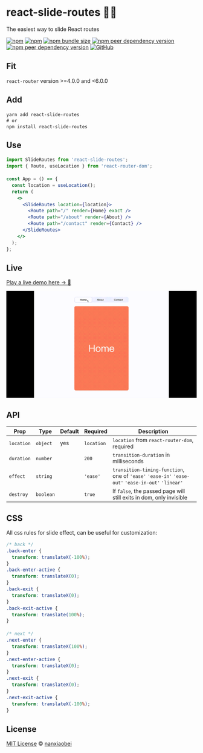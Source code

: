# react-slide-routes 🏄‍♂️

The easiest way to slide React routes

[![npm](https://img.shields.io/npm/v/react-slide-routes.svg?style=flat-square)](https://www.npmjs.com/package/react-slide-routes)
[![npm](https://img.shields.io/npm/dt/react-slide-routes?style=flat-square)](https://www.npmtrends.com/react-slide-routes)
[![npm bundle size](https://img.shields.io/bundlephobia/minzip/react-slide-routes?style=flat-square)](https://bundlephobia.com/result?p=react-slide-routes)
[![npm peer dependency version](https://img.shields.io/npm/dependency-version/react-slide-routes/peer/react?style=flat-square)](https://github.com/facebook/react)
[![npm peer dependency version](https://img.shields.io/npm/dependency-version/react-slide-routes/peer/react-router?style=flat-square)](https://github.com/ReactTraining/react-router)
[![GitHub](https://img.shields.io/github/license/nanxiaobei/react-slide-routes?style=flat-square)](https://github.com/nanxiaobei/react-slide-routes/blob/master/LICENSE)

## Fit

`react-router` version >=4.0.0 and <6.0.0

## Add

```shell script
yarn add react-slide-routes
# or
npm install react-slide-routes
```

## Use

```jsx
import SlideRoutes from 'react-slide-routes';
import { Route, useLocation } from 'react-router-dom';

const App = () => {
  const location = useLocation();
  return (
    <>
      <SlideRoutes location={location}>
        <Route path="/" render={Home} exact />
        <Route path="/about" render={About} />
        <Route path="/contact" render={Contact} />
      </SlideRoutes>
    </>
  );
};
```

## Live

[Play a live demo here → 🤳](https://codesandbox.io/s/react-slide-routes-bnzlu)

![live](live.gif)

## API

| Prop       | Type      | Default | Required   | Description                                                                                       |
| ---------- | --------- | ------- | ---------- | ------------------------------------------------------------------------------------------------- |
| `location` | `object`  | yes     | `location` | `location` from `react-router-dom`, required                                                      |
| `duration` | `number`  |         | `200`      | `transition-duration` in milliseconds                                                             |
| `effect`   | `string`  |         | `'ease'`   | `transition-timing-function`, one of `'ease'` `'ease-in'` `'ease-out'` `'ease-in-out'` `'linear'` |
| `destroy`  | `boolean` |         | `true`     | If `false`, the passed page will still exits in dom, only invisible                               |

## CSS

All css rules for slide effect, can be useful for customization:

```css
/* back */
.back-enter {
  transform: translateX(-100%);
}
.back-enter-active {
  transform: translateX(0);
}
.back-exit {
  transform: translateX(0);
}
.back-exit-active {
  transform: translate(100%);
}

/* next */
.next-enter {
  transform: translateX(100%);
}
.next-enter-active {
  transform: translateX(0);
}
.next-exit {
  transform: translateX(0);
}
.next-exit-active {
  transform: translateX(-100%);
}
```

## License

[MIT License](https://github.com/nanxiaobei/react-slide-routes/blob/master/LICENSE) © [nanxiaobei](https://mrlee.me/)
